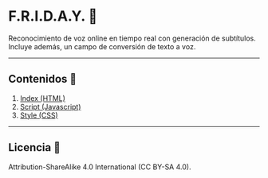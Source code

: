 # F.R.I.D.A.Y. 🤖
Reconocimiento de voz online en tiempo real con generación de subtítulos.
Incluye además, un campo de conversión de texto a voz.
***
## Contenidos 📁
1. [Index (HTML)](#)
2. [Script (Javascript)](#)
3. [Style (CSS)](#)
***
## Licencia 📄 
Attribution-ShareAlike 4.0 International (CC BY-SA 4.0).

